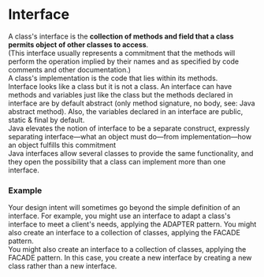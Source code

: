 # Interface
A class's interface is the **collection of methods and field that a class permits object of other classes to access**.
</br>(This interface usually represents a commitment that the methods will perform the operation implied by their names and as specified by code comments and other documentation.)
</br> A class's implementation is the code that lies within its methods.
</br>
Interface looks like a class but it is not a class. An interface can have methods and variables just like the class but the methods declared in interface are by default abstract (only method signature, no body, see: Java abstract method). Also, the variables declared in an interface are public, static & final by default. 
</br>
Java elevates the notion of interface to be a separate construct, expressly separating interface—what an object must do—from implementation—how an object fulfills this commitment
</br>
Java interfaces allow several classes to provide the same functionality, and they open the possibility that a class can implement more than one interface.

### Example
Your design intent will sometimes go beyond the simple definition of an interface.
For example, you might use an interface to adapt a class's interface to meet a client's needs, applying the ADAPTER pattern. You might also create an interface to a collection of classes, applying the FACADE pattern.
</br>
You might also create an interface to a collection of classes, applying the FACADE pattern. In this case, you create a new interface by creating a new class rather than a new interface.
